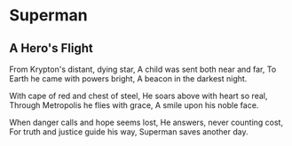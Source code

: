# Superman

## A Hero's Flight

From Krypton's distant, dying star,
A child was sent both near and far,
To Earth he came with powers bright,
A beacon in the darkest night.

With cape of red and chest of steel,
He soars above with heart so real,
Through Metropolis he flies with grace,
A smile upon his noble face.

When danger calls and hope seems lost,
He answers, never counting cost,
For truth and justice guide his way,
Superman saves another day.